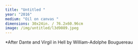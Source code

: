 ```yaml
---
title: "Untitled "
year: "2016"
medium: "Oil on canvas "
dimensions: 30x24in. / 76.2x60.96cm
image: /img/untitled/l3d9089.jpeg
---
```

*After Dante and Virgil in Hell by William-Adolphe Bouguereau

